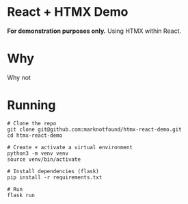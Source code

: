 # React + HTMX Demo
**For demonstration purposes only.** Using HTMX within React.

# Why
Why not

# Running
```
# Clone the repo
git clone git@github.com:marknotfound/htmx-react-demo.git
cd htmx-react-demo

# Create + activate a virtual environment
python3 -m venv venv
source venv/bin/activate

# Install dependencies (flask)
pip install -r requirements.txt

# Run
flask run
```